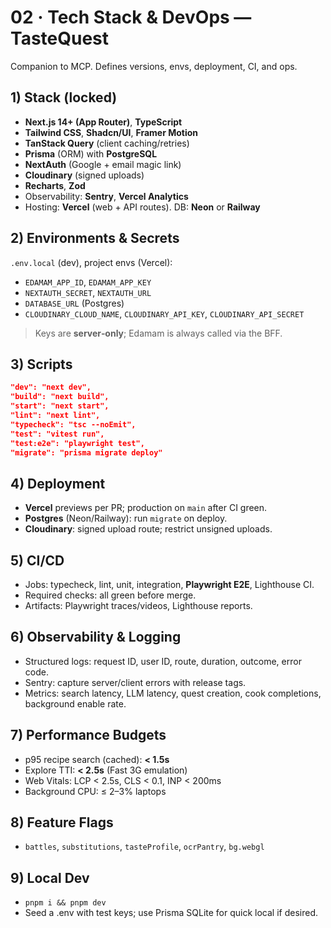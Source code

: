 # 02 · Tech Stack & DevOps — TasteQuest
Companion to MCP. Defines versions, envs, deployment, CI, and ops.

## 1) Stack (locked)
- **Next.js 14+ (App Router)**, **TypeScript**
- **Tailwind CSS**, **Shadcn/UI**, **Framer Motion**
- **TanStack Query** (client caching/retries)
- **Prisma** (ORM) with **PostgreSQL**
- **NextAuth** (Google + email magic link)
- **Cloudinary** (signed uploads)
- **Recharts**, **Zod**
- Observability: **Sentry**, **Vercel Analytics**
- Hosting: **Vercel** (web + API routes). DB: **Neon** or **Railway**

## 2) Environments & Secrets
`.env.local` (dev), project envs (Vercel):
- `EDAMAM_APP_ID`, `EDAMAM_APP_KEY`
- `NEXTAUTH_SECRET`, `NEXTAUTH_URL`
- `DATABASE_URL` (Postgres)
- `CLOUDINARY_CLOUD_NAME`, `CLOUDINARY_API_KEY`, `CLOUDINARY_API_SECRET`
> Keys are **server‑only**; Edamam is always called via the BFF.

## 3) Scripts
```json
"dev": "next dev",
"build": "next build",
"start": "next start",
"lint": "next lint",
"typecheck": "tsc --noEmit",
"test": "vitest run",
"test:e2e": "playwright test",
"migrate": "prisma migrate deploy"
```

## 4) Deployment
- **Vercel** previews per PR; production on `main` after CI green.
- **Postgres** (Neon/Railway): run `migrate` on deploy.
- **Cloudinary**: signed upload route; restrict unsigned uploads.

## 5) CI/CD
- Jobs: typecheck, lint, unit, integration, **Playwright E2E**, Lighthouse CI.
- Required checks: all green before merge.
- Artifacts: Playwright traces/videos, Lighthouse reports.

## 6) Observability & Logging
- Structured logs: request ID, user ID, route, duration, outcome, error code.
- Sentry: capture server/client errors with release tags.
- Metrics: search latency, LLM latency, quest creation, cook completions, background enable rate.

## 7) Performance Budgets
- p95 recipe search (cached): **< 1.5s**
- Explore TTI: **< 2.5s** (Fast 3G emulation)
- Web Vitals: LCP < 2.5s, CLS < 0.1, INP < 200ms
- Background CPU: ≤ 2–3% laptops

## 8) Feature Flags
- `battles`, `substitutions`, `tasteProfile`, `ocrPantry`, `bg.webgl`

## 9) Local Dev
- `pnpm i && pnpm dev`
- Seed a .env with test keys; use Prisma SQLite for quick local if desired.
